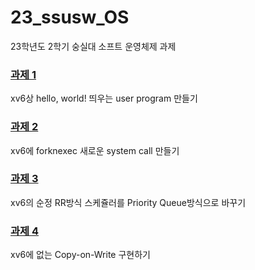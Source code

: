 # 23_ssusw_OS
23학년도 2학기 숭실대 소프트 운영체제 과제

### [과제 1](https://github.com/kitsune03k/23_ssusw_OS/tree/main/%EA%B3%BC%EC%A0%9C1)
xv6상 hello, world! 띄우는 user program 만들기

### [과제 2](https://github.com/kitsune03k/23_ssusw_OS/tree/main/%EA%B3%BC%EC%A0%9C2)
xv6에 forknexec 새로운 system call 만들기

### [과제 3](https://github.com/kitsune03k/23_ssusw_OS/tree/main/%EA%B3%BC%EC%A0%9C3)
xv6의 순정 RR방식 스케쥴러를 Priority Queue방식으로 바꾸기

### [과제 4](https://github.com/kitsune03k/23_ssusw_OS/tree/main/%EA%B3%BC%EC%A0%9C4)
xv6에 없는 Copy-on-Write 구현하기

